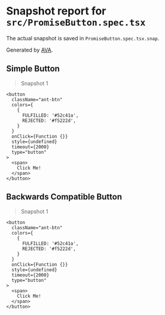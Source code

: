 # Snapshot report for `src/PromiseButton.spec.tsx`

The actual snapshot is saved in `PromiseButton.spec.tsx.snap`.

Generated by [AVA](https://ava.li).

## Simple Button

> Snapshot 1

    <button
      className="ant-btn"
      colors={
        {
          FULFILLED: '#52c41a',
          REJECTED: '#f5222d',
        }
      }
      onClick={Function {}}
      style={undefined}
      timeout={2000}
      type="button"
    >
      <span>
        Click Me!
      </span>
    </button>

## Backwards Compatible Button

> Snapshot 1

    <button
      className="ant-btn"
      colors={
        {
          FULFILLED: '#52c41a',
          REJECTED: '#f5222d',
        }
      }
      onClick={Function {}}
      style={undefined}
      timeout={2000}
      type="button"
    >
      <span>
        Click Me!
      </span>
    </button>
